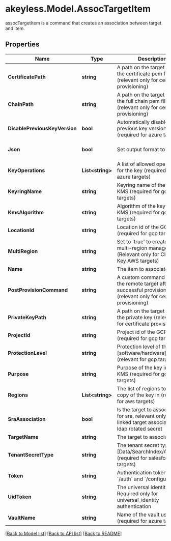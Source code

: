# akeyless.Model.AssocTargetItem
assocTargetItem is a command that creates an association between target and item.

## Properties

Name | Type | Description | Notes
------------ | ------------- | ------------- | -------------
**CertificatePath** | **string** | A path on the target to store the certificate pem file (relevant only for certificate provisioning) | [optional] 
**ChainPath** | **string** | A path on the target to store the full chain pem file (relevant only for certificate provisioning) | [optional] 
**DisablePreviousKeyVersion** | **bool** | Automatically disable previous key version (required for azure targets) | [optional] [default to false]
**Json** | **bool** | Set output format to JSON | [optional] [default to false]
**KeyOperations** | **List&lt;string&gt;** | A list of allowed operations for the key (required for azure targets) | [optional] 
**KeyringName** | **string** | Keyring name of the GCP KMS (required for gcp targets) | [optional] 
**KmsAlgorithm** | **string** | Algorithm of the key in GCP KMS (required for gcp targets) | [optional] 
**LocationId** | **string** | Location id of the GCP KMS (required for gcp targets) | [optional] 
**MultiRegion** | **string** | Set to &#39;true&#39; to create a multi-region managed key. (Relevant only for Classic Key AWS targets) | [optional] [default to "false"]
**Name** | **string** | The item to associate | 
**PostProvisionCommand** | **string** | A custom command to run on the remote target after successful provisioning (relevant only for certificate provisioning) | [optional] 
**PrivateKeyPath** | **string** | A path on the target to store the private key (relevant only for certificate provisioning) | [optional] 
**ProjectId** | **string** | Project id of the GCP KMS (required for gcp targets) | [optional] 
**ProtectionLevel** | **string** | Protection level of the key [software/hardware] (relevant for gcp targets) | [optional] [default to "software"]
**Purpose** | **string** | Purpose of the key in GCP KMS (required for gcp targets) | [optional] 
**Regions** | **List&lt;string&gt;** | The list of regions to create a copy of the key in (relevant for aws targets) | [optional] 
**SraAssociation** | **bool** | Is the target to associate is for sra, relevant only for linked target association for ldap rotated secret | [optional] [default to false]
**TargetName** | **string** | The target to associate | 
**TenantSecretType** | **string** | The tenant secret type [Data/SearchIndex/Analytics] (required for salesforce targets) | [optional] 
**Token** | **string** | Authentication token (see &#x60;/auth&#x60; and &#x60;/configure&#x60;) | [optional] 
**UidToken** | **string** | The universal identity token, Required only for universal_identity authentication | [optional] 
**VaultName** | **string** | Name of the vault used (required for azure targets) | [optional] 

[[Back to Model list]](../README.md#documentation-for-models) [[Back to API list]](../README.md#documentation-for-api-endpoints) [[Back to README]](../README.md)

